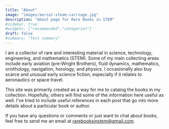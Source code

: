 ```yaml
---
title: "About"
image: "images/aerial-steam-carriage.jpg"
description: "About page for Rare Books in STEM"
#sidebar: true
#widgets: ["recommended","categories"]
draft: false
#summary: "Test summary"
---
```


I am a collector of rare and interesting material in science, technology, engineering, and mathematics (STEM). Some of my main collecting areas include early aviation (pre-Wright Brothers), fluid dynamics, mathematics, ornithology, navigation, horology, and physics. I occasionally also buy scarce and unusual early science fiction, especially if it relates to aeronautics or space travel.

This site was primarily created as a way for me to catalog the books in my collection. Hopefully, others will find some of the information here useful as well. I've tried to include useful references in each post that go into more details about a particular book or author.

If you have any questions or comments or just want to chat about books, feel free to send me an email at rarebooksinstem@gmail.com.